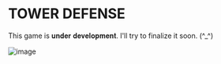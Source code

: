 # TOWER DEFENSE

This game is 𝐮𝐧𝐝𝐞𝐫 𝐝𝐞𝐯𝐞𝐥𝐨𝐩𝐦𝐞𝐧𝐭. I'll try to finalize it soon. (^_^)

![image](https://user-images.githubusercontent.com/97457787/155750812-1da91eb9-cf48-4831-9e8c-9fc5493d09d9.png)

